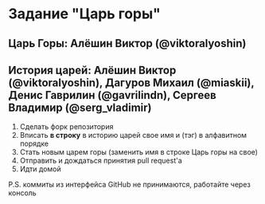 # Задание "Царь горы"

## Царь Горы: Алёшин Виктор (@viktoralyoshin)
## История царей: Алёшин Виктор (@viktoralyoshin), Дагуров Михаил (@miaskii),  Денис Гаврилин (@gavrilindn), Сергеев Владимир (@serg_vladimir)

1. Сделать форк репозитория
1. Вписать **в строку** в историю царей свое имя и (тэг) в алфавитном порядке
1. Стать новым царем горы (заменить имя в строке Царь горы на свое)
1. Отправить и дождаться принятия pull request'а
1. Идти домой

P.S. коммиты из интерфейса GitHub не принимаются, работайте через консоль
